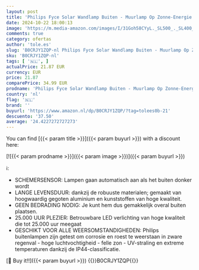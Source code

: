 ```yaml
---
layout: post
title: 'Philips Fyce Solar Wandlamp Buiten - Muurlamp Op Zonne-Energie - 1.5W - 2700K - IP44 Weerbestendig - Zwart'
date: 2024-10-22 18:00:13
image: 'https://m.media-amazon.com/images/I/31Goh58CYyL._SL500_._SL400_.jpg'
comments: true
category: ofertas
author: 'tole.es'
slug: 'B0CRJY1ZQP-nl Philips Fyce Solar Wandlamp Buiten - Muurlamp Op Zonne-...'
sku: 'B0CRJY1ZQP-nl'
tags: [ '🇳🇱', ]
actualPrice: 21.87 EUR
currency: EUR
price: 21.87
comparePrice: 34.99 EUR
prodname: 'Philips Fyce Solar Wandlamp Buiten - Muurlamp Op Zonne-Energie - 1.5W - 2700K - IP44 Weerbestendig - Zwart'
country: 'nl'
flag: '🇳🇱'
brand: ''
buyurl: 'https://www.amazon.nl/dp/B0CRJY1ZQP/?tag=tolees0b-21'
descuento: '37.50'
average: '24.4227272727273'
---
```


You can find [{{< param title >}}]({{< param buyurl >}}) with a discount here:

[![{{< param prodname >}}]({{< param image >}})]({{< param buyurl >}})

ℹ️:

- SCHEMERSENSOR: Lampen gaan automatisch aan als het buiten donker wordt
- LANGE LEVENSDUUR: dankzij de robuuste materialen; gemaakt van hoogwaardig gegoten aluminium en kunststoffen van hoge kwaliteit.
- GEEN BEDRADING NODIG: Je kunt hem dus gemakkelijk overal buiten plaatsen.
- 25.000 UUR PLEZIER: Betrouwbare LED verlichting van hoge kwaliteit die tot 25.000 uur meegaat
- GESCHIKT VOOR ALLE WEERSOMSTANDIGHEDEN: Philips buitenlampen zijn getest om corrosie en roest te weerstaan in zware regenval - hoge luchtvochtigheid - felle zon - UV-straling en extreme temperaturen dankzij de IP44-classificatie.

[🛒 Buy it!!]({{< param buyurl >}})
{{<world>}}B0CRJY1ZQP{{</world>}}
